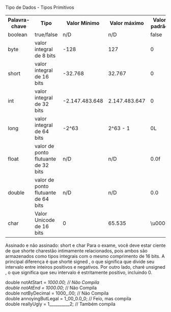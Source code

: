 Tipo de Dados - Tipos Primitivos

<table>
  <tr>
    <th>Palavra-chave</th>
    <th>Tipo</th>
    <th>Valor Mínimo</th>
	<th>Valor máximo</th>
	<th>Valor padrão</th>
	<th>Exemplo</th>
  </tr>
  <tr>
    <td>boolean</td>
    <td>true/false</td>
    <td>n/D</td>
	<td>n/D</td>
	<td>false</td>
	<td>true</td>
  </tr>
  <tr>
    <td>byte</td>
    <td>valor integral de 8 bits</td>
    <td>-128</td>
	<td>127</td>
    <td>0</td>
    <td>123</td>
  </tr>
  <tr>
    <td>short</td>
    <td>valor integral de 16 bits</td>
    <td>-32.768</td>
	<td>32.767</td>
    <td>0</td>
    <td>123</td>
  </tr>
  <tr>
    <td>int</td>
    <td>valor integral de 32 bits</td>
    <td>-2.147.483.648</td>
	<td>2.147.483.647</td>
    <td>0</td>
    <td>123</td>
  </tr>
  <tr>
    <td>long</td>
    <td>valor integral de 64 bits</td>
    <td>-2^63</td>
	<td>2^63 - 1</td>
    <td>0L</td>
    <td>123L</td>
  </tr>
  <tr>
    <td>float</td>
    <td>valor de ponto flutuante de 32 bits</td>
    <td>n/D</td>
	<td>n/D</td>
    <td>0.0f</td>
    <td>123.45f</td>
  </tr>
  <tr>
    <td>double</td>
    <td>valor de ponto flutuante de 64 bits</td>
    <td>n/D</td>
	<td>n/D</td>
    <td>0.0</td>
    <td>123.456</td>
  </tr>
  <tr>
    <td>char</td>
    <td>Valor Unicode de 16 bits</td>
    <td>0</td>
	<td>65.535</td>
    <td>\u0000</td>
    <td>'a'</td>
  </tr>
</table>

Assinado e não assinado: short e char
Para o exame, você deve estar ciente de que shorte charestão intimamente relacionados, pois ambos são armazenados como tipos integrais com o mesmo comprimento de 16 bits. A principal diferença é que shorté signed , o que significa que divide seu intervalo entre inteiros positivos e negativos. Por outro lado, charé unsigned , o que significa que seu intervalo é estritamente positivo, incluindo 0.


double notAtStart = _1000.00;          // Não Compila </br>
double notAtEnd = 1000.00_;            // Não Compila  </br>
double notByDecimal = 1000_.00;        // Não Compila </br>
double annoyingButLegal = 1_00_0.0_0;  // Feio, mas compila  </br>
double reallyUgly = 1__________2;      // Também compila  </br>